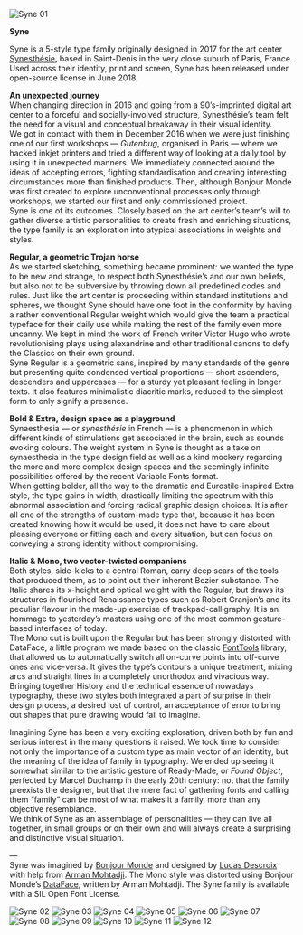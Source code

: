 ![Syne 01](/img/syne-typeface-01.jpg)

**Syne**

Syne is a 5-style type family originally designed in 2017 for the art center [Synesthésie](http://www.synesthesie.com), based in Saint-Denis in the very close suburb of Paris, France. Used across their identity, print and screen, Syne has been released under open-source license in June 2018.

**An unexpected journey**  
When changing direction in 2016 and going from a 90’s-imprinted digital art center to a forceful and socially-involved structure, Synesthésie’s team felt the need for a visual and conceptual breakaway in their visual identity.  
We got in contact with them in December 2016 when we were just finishing one of our first workshops — *Gutenbug*, organised in Paris — where we hacked inkjet printers and tried a different way of looking at a daily tool by using it in unexpected manners. We immediately connected around the ideas of accepting errors, fighting standardisation and creating interesting circumstances more than finished products. Then, although Bonjour Monde was first created to explore unconventional processes only through workshops, we started our first and only commissioned project.  
Syne is one of its outcomes. Closely based on the art center’s team’s will to gather diverse artistic personalities to create fresh and enriching situations, the type family is an exploration into atypical associations in weights and styles.

**Regular, a geometric Trojan horse**  
As we started sketching, something became prominent: we wanted the type to be new and strange, to respect both Synesthésie’s and our own beliefs, but also not to be subversive by throwing down all predefined codes and rules. Just like the art center is proceeding within standard institutions and spheres, we thought Syne should have one foot in the conformity by having a rather conventional Regular weight which would give the team a practical typeface for their daily use while making the rest of the family even more uncanny. We kept in mind the work of French writer Victor Hugo who wrote revolutionising plays using alexandrine and other traditional canons to defy the Classics on their own ground.  
Syne Regular is a geometric sans, inspired by many standards of the genre but presenting quite condensed vertical proportions — short ascenders, descenders and uppercases — for a sturdy yet pleasant feeling in longer texts. It also features minimalistic diacritic marks, reduced to the simplest form to only signify a presence.

**Bold & Extra, design space as a playground**  
Synaesthesia — or *synesthésie* in French — is a phenomenon in which different kinds of stimulations get associated in the brain, such as sounds evoking colours. The weight system in Syne is thought as a take on synaesthesia in the type design field as well as a kind mockery regarding the more and more complex design spaces and the seemingly infinite possibilities offered by the recent Variable Fonts format.  
When getting bolder, all the way to the dramatic and Eurostile-inspired Extra style, the type gains in width, drastically limiting the spectrum with this abnormal association and forcing radical graphic design choices. It is after all one of the strengths of custom-made type that, because it has been created knowing how it would be used, it does not have to care about pleasing everyone or fitting each and every situation, but can focus on conveying a strong identity without compromising.

**Italic & Mono, two vector-twisted companions**  
Both styles, side-kicks to a central Roman, carry deep scars of the tools that produced them, as to point out their inherent Bezier substance. The Italic shares its x-height and optical weight with the Regular, but draws its structures in flourished Renaissance types such as Robert Granjon’s and its peculiar flavour in the made-up exercise of trackpad-calligraphy. It is an hommage to yesterday’s masters using one of the most common gesture-based interfaces of today.  
The Mono cut is built upon the Regular but has been strongly distorted with DataFace, a little program we made based on the classic [FontTools](https://github.com/fonttools/fonttools) library, that allowed us to automatically switch all on-curve points into off-curve ones and vice-versa. It gives the type’s contours a unique treatment, mixing arcs and straight lines in a completely unorthodox and vivacious way.
Bringing together History and the technical essence of nowadays typography, these two styles both integrated a part of surprise in their design process, a desired lost of control, an acceptance of error to bring out shapes that pure drawing would fail to imagine.

Imagining Syne has been a very exciting exploration, driven both by fun and serious interest in the many questions it raised. We took time to consider not only the importance of a custom type as main vector of an identity, but the meaning of the idea of family in typography. We ended up seeing it somewhat similar to the artistic gesture of Ready-Made, or *Found Object*, perfected by Marcel Duchamp in the early 20th century: not that the family preexists the designer, but that the mere fact of gathering fonts and calling them “family” can be most of what makes it a family, more than any objective resemblance.  
We think of Syne as an assemblage of personalities — they can live all together, in small groups or on their own and will always create a surprising and distinctive visual situation.

—  
Syne was imagined by [Bonjour Monde](http://bonjourmonde.net) and designed by [Lucas Descroix](http://www.lucasdescroix.fr) with help from [Arman Mohtadji](http://armansansd.net). The Mono style was distorted using Bonjour Monde’s [DataFace](http://gitlab.com/bonjour-monde/dataface), written by Arman Mohtadji. The Syne family is available with a SIL Open Font License.


![Syne 02](img/syne-typeface-02.jpg)
![Syne 03](img/syne-typeface-03.jpg)
![Syne 04](img/syne-typeface-04.jpg)
![Syne 05](img/syne-typeface-05.jpg)
![Syne 06](img/syne-typeface-06.jpg)
![Syne 07](img/syne-typeface-07.jpg)
![Syne 08](img/syne-typeface-08.jpg)
![Syne 09](img/syne-typeface-09.jpg)
![Syne 10](img/syne-typeface-10.jpg)
![Syne 11](img/syne-typeface-11.jpg)
![Syne 12](img/syne-typeface-12.jpg)